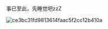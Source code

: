 事已至此，先睡觉吧zzZ

![ce3bc31fd9813614faac5f2cc12b410a](https://github.com/yawntee/yawntee/assets/48887270/1c1a29fc-54de-4fbc-a236-e52f92de0ab5)
